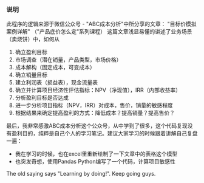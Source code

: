 ### 说明
此程序的逻辑来源于微信公众号 - "ABC成本分析"中所分享的文章：
"目标价模拟案例详解" （"产品底价怎么定"系列课程）
这篇文章浅显易懂的讲述了业务场景（卖烧饼）中，如何从
 1. 确立盈利目标
 2. 市场调查（潜在销量，产品类型，市场价格）
 3. 成本解构（固定成本，可变成本）
 4. 确立销量目标
 5. 建立利润表（损益表），现金流量表
 6. 确立并计算项目经济性评估指标：NPV（净现值），IRR（内部收益率）
 7. 分析盈利目标是否达成
 8. 进一步分析项目指标（NPV，IRR）对成本，售价，销量的敏感程度
 9. 根据结果来确定提高盈利的方式：降低成本？提高销量？提高售价？

最后，我非常感激ABC成本分析这个公众号，从中学到了很多，这个代码复现没有盈利目的，纯粹是自己个人的学习笔记。建议大家学习的时候跟着讲解自己复盘一遍：
 - 我在学习的时候，也在excel里重新绘制了一下文章中的表格这个模型
 - 也突发奇想，使用Pandas Python编写了一个代码，计算项目敏感性

The old saying says "Learning by doing!". Keep going guys. 




